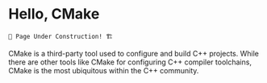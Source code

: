 # Hello, CMake

```admonish warning
🚧 Page Under Construction! 🏗️
```

CMake is a third-party tool used to configure and build C++ projects. While there are other tools like CMake for configuring C++ compiler toolchains, CMake is the most ubiquitous within the C++ community.
